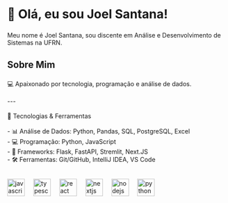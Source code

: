 <h1 align="left">👋 Olá, eu sou Joel Santana!</h1>

###

<p align="left">Meu nome é Joel Santana, sou discente em Análise e Desenvolvimento de Sistemas na UFRN.</p>

###

<h2 align="left">Sobre Mim</h2>

###

<p align="left">💻 Apaixonado por tecnologia, programação e análise de dados. <br><br>---<br><br>🚀 Tecnologias & Ferramentas<br><br>- 📊 Análise de Dados: Python, Pandas, SQL, PostgreSQL, Excel<br>- 💻 Programação: Python, JavaScript<br>- 🔧 Frameworks: Flask, FastAPI, Stremlit, Next.JS<br>- 🛠️ Ferramentas: Git/GitHub, IntelliJ IDEA, VS Code</p>

###

<h2 align="left"></h2>

###

<div align="left">
  <img src="https://cdn.jsdelivr.net/gh/devicons/devicon/icons/javascript/javascript-original.svg" height="40" alt="javascript logo"  />
  <img width="12" />
  <img src="https://cdn.jsdelivr.net/gh/devicons/devicon/icons/typescript/typescript-original.svg" height="40" alt="typescript logo"  />
  <img width="12" />
  <img src="https://cdn.jsdelivr.net/gh/devicons/devicon/icons/react/react-original.svg" height="40" alt="react logo"  />
  <img width="12" />
  <img src="https://cdn.jsdelivr.net/gh/devicons/devicon/icons/nextjs/nextjs-original.svg" height="40" alt="nextjs logo"  />
  <img width="12" />
  <img src="https://cdn.jsdelivr.net/gh/devicons/devicon/icons/nodejs/nodejs-original.svg" height="40" alt="nodejs logo"  />
  <img width="12" />
  <img src="https://cdn.jsdelivr.net/gh/devicons/devicon/icons/python/python-original.svg" height="40" alt="python logo"  />
</div>

###
